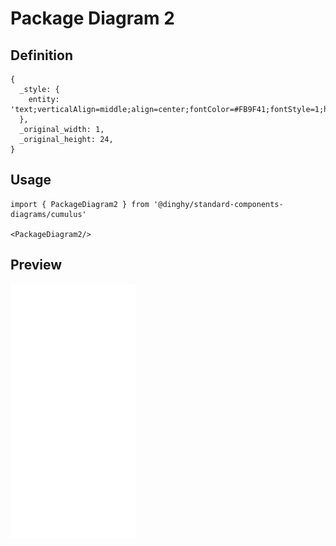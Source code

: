 # Package Diagram 2

## Definition

```
{
  _style: { 
    entity: 'text;verticalAlign=middle;align=center;fontColor=#FB9F41;fontStyle=1;html=1;whiteSpace=wrap;',
  },
  _original_width: 1,
  _original_height: 24,
}
```

## Usage

```
import { PackageDiagram2 } from '@dinghy/standard-components-diagrams/cumulus'

<PackageDiagram2/>
```

## Preview

<img src="./package-diagram-2.png" width="200"/>
